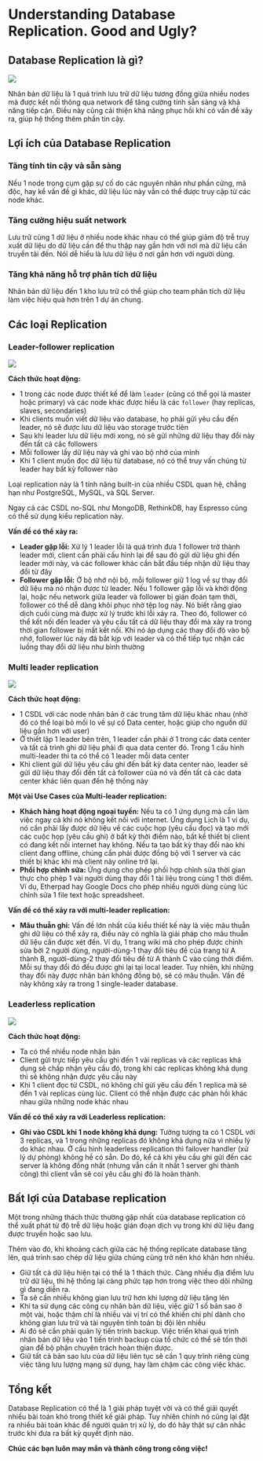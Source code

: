 # Understanding Database Replication. Good and Ugly?

## Database Replication là gì?

![](./images/mariadb_1.webp)

Nhân bản dữ liệu là 1 quá trình lưu trữ dữ liệu tương đồng giữa nhiều nodes mà được kết nối thông qua network để tăng cường tính sẵn sàng và khả năng tiếp cận. Điều này cũng cải thiện khả năng phục hồi khi có vấn đề xảy ra, giúp hệ thống thêm phần tin cậy.

## Lợi ích của Database Replication

### Tăng tính tin cậy và sẵn sàng

Nếu 1 node trong cụm gặp sự cố do các nguyên nhân như phần cứng, mã độc, hay kể vấn đề gì khác, dữ liệu lúc này vẫn có thể được truy cập từ các node khác.

### Tăng cường hiệu suất network

Lưu trữ cùng 1 dữ liệu ở nhiều node khác nhau có thể giúp giảm độ trễ truy xuất dữ liệu do dữ liệu cần để thu thập nay gần hơn với nơi mà dữ liệu cần truyền tải đến. Nói dễ hiểu là lưu dữ liệu ở nơi gần hơn với người dùng.

### Tăng khả năng hỗ trợ phân tích dữ liệu

Nhân bản dữ liệu đến 1 kho lưu trữ có thể giúp cho team phân tích dữ liệu làm việc hiệu quả hơn trên 1 dự án chung.

## Các loại Replication

### Leader-follower replication

![](./images/mariadb_2.webp)

**Cách thức hoạt động:**

- 1 trong các node được thiết kế để làm ```leader``` (cũng có thể gọi là master hoặc primary) và các node khác được hiểu là các ```follower``` (hay replicas, slaves, secondaries)
- Khi clients muốn viết dữ liệu vào database, họ phải gửi yêu cầu đến leader, nó sẽ được lưu dữ liệu vào storage trước tiên
- Sau khi leader lưu dữ liệu mới xong, nó sẽ gửi những dữ liệu thay đổi này đến tất cả các followers
- Mỗi follower lấy dữ liệu này và ghi vào bộ nhớ của mình
- Khi 1 client muốn đọc dữ liệu từ database, nó có thể truy vấn chúng từ leader hay bất kỳ follower nào

Loại replication này là 1 tính năng built-in của nhiều CSDL quan hệ, chẳng hạn như PostgreSQL, MySQL, và SQL Server.

Ngay cả các CSDL no-SQL như MongoDB, RethinkDB, hay Espresso cũng có thể sử dụng kiểu replication này.

**Vấn đề có thể xảy ra:**

- **Leader gặp lỗi:** Xử lý 1 leader lỗi là quá trình đưa 1 follower trở thành leader mới, client cần phải cấu hình lại để sau đó gửi dữ liệu ghi đến leader mới này, và các follower khác cần bắt đầu tiếp nhận dữ liệu thay đổi từ đây
- **Follower gặp lỗi:** Ở bộ nhớ nội bộ, mỗi follower giữ 1 log về sự thay đổi dữ liệu mà nó nhận được từ leader. Nếu 1 follower gặp lỗi và khởi động lại, hoặc nếu network giữa leader và follower bị gián đoán tạm thời, follower có thể dễ dàng khôi phục nhờ tệp log này. Nó biết rằng giao dịch cuối cùng mà được xử lý trước khi lỗi xảy ra. Theo đó, follower có thể kết nối đến leader và yêu cầu tất cả dữ liệu thay đổi mà xảy ra trong thời gian follower bị mất kết nối. Khi nó áp dụng các thay đổi đó vào bộ nhớ, follower lúc này đã bắt kịp với leader và có thể tiếp tục nhận các luồng thay đổi dữ liệu như bình thường

### Multi leader replication

![](./images/mariadb_3.webp)

**Cách thức hoạt động:**

- 1 CSDL với các node nhân bản ở các trung tâm dữ liệu khác nhau (nhờ đó có thể loại bỏ mối lo về sự cố Data center, hoặc giúp cho nguồn dữ liệu gần hơn với user)
- Ở thiết lập 1 leader bên trên, 1 leader cần phải ở 1 trong các data center và tất cả trình ghi dữ liệu phải đi qua data center đó. Trong 1 cấu hình multi-leader thì ta có thể có 1 leader mỗi data center
- Khi client gửi dữ liệu yêu cầu ghi đến bất kỳ data center nào, leader sẽ gửi dữ liệu thay đổi đến tất cả follower của nó và đến tất cả các data center khác liên quan đến hệ thống này

**Một vài Use Cases của Multi-leader replication:**

- **Khách hàng hoạt động ngoại tuyến:** Nếu ta có 1 ứng dụng mà cần làm việc ngay cả khi nó không kết nối với internet. Ứng dụng Lịch là 1 ví dụ, nó cần phải lấy được dữ liệu về các cuộc họp (yêu cầu đọc) và tạo mới các cuộc họp (yêu cầu ghi) ở bất kỳ thời điểm nào, bất kể thiết bị client có đang kết nối internet hay không. Nếu ta tạo bất kỳ thay đổi nào khi client đang offline, chúng cần phải được đồng bộ với 1 server và các thiết bị khác khi mà client này online trở lại.
- **Phối hợp chỉnh sửa:** Ứng dụng cho phép phối hợp chỉnh sửa thời gian thực cho phép 1 vài người dùng thay đổi 1 tài liệu trong cùng 1 thời điểm. Ví dụ, Etherpad hay Google Docs cho phép nhiều người dùng cùng lúc chỉnh sửa 1 file text hoặc spreadsheet.

**Vấn đề có thể xảy ra với multi-leader replication:**

- **Mâu thuẫn ghi:** Vấn đề lớn nhất của kiểu thiết kế này là việc mâu thuẫn ghi dữ liệu có thể xảy ra, điều này có nghĩa là giải pháp cho mâu thuẫn dữ liệu cần được xét đến. Ví dụ, 1 trang wiki mà cho phép được chỉnh sửa bởi 2 người dùng, người-dùng-1 thay đổi tiêu đề của trang từ A thành B, người-dùng-2 thay đổi tiêu đề từ A thành C vào cùng thời điểm. Mỗi sự thay đổi đó đều được ghi lại tại local leader. Tuy nhiên, khi những thay đổi này được nhân bản không đồng bộ, sẽ có mâu thuẫn. Vấn đề này không xảy ra trong 1 single-leader database.

### Leaderless replication

![](./images/mariadb_4.webp)

**Cách thức hoạt động:**

- Ta có thể nhiều node nhân bản
- Client gửi trực tiếp yêu cầu ghi đến 1 vài replicas và các replicas khả dụng sẽ chấp nhận yêu cầu đó, trong khi các replicas không khả dụng thì sẽ không nhận được yêu cầu này
- Khi 1 client đọc từ CSDL, nó không chỉ gửi yêu cầu đến 1 replica mà sẽ đến 1 vài replicas cùng lúc. Client có thể nhận được các phản hồi khác nhau giữa những node khác nhau

**Vấn đề có thể xảy ra với Leaderless replication:**

- **Ghi vào CSDL khi 1 node không khả dụng:** Tưởng tượng ta có 1 CSDL với 3 replicas, và 1 trong những replicas đó không khả dụng nữa vì nhiều lý do khác nhau. Ở cấu hình leaderless replication thì failover handler (xử lý dự phòng) không hề có sẵn. Do đó, kể cả khi yêu cầu ghi gửi đến các server là không đồng nhất (nhưng vẫn cần ít nhất 1 server ghi thành công) thì client vẫn sẽ coi yêu cầu ghi đó là hoàn thành.

## Bất lợi của Database replication

Một trong những thách thức thường gặp nhất của database replication có thể xuất phát từ độ trễ dữ liệu hoặc gián đoạn dịch vụ trong khi dữ liệu đang được truyền hoặc sao lưu.

Thêm vào đó, khi khoảng cách giữa các hệ thống replicate database tăng lên, quá trình sao chép dữ liệu giữa chúng cũng trở nên khó khăn hơn nhiều.

- Giữ tất cả dữ liệu hiện tại có thể là 1 thách thức. Càng nhiều địa điểm lưu trữ dữ liệu, thì hệ thống lại càng phức tạp hơn trong việc theo dõi những gì đang diễn ra.
- Ta sẽ cần nhiều không gian lưu trữ hơn khi lượng dữ liệu tăng lên
- Khi ta sử dụng các công cụ nhân bản dữ liệu, việc giữ 1 số bản sao ở một vài, hoặc thậm chí là nhiều vài vị trí có thể khiến chi phí dành cho không gian lưu trữ và tài nguyên tính toán bị đội lên nhiều
- Ai đó sẽ cần phải quản lý tiến trình backup. Việc triển khai quá trình nhân bản dữ liệu vào 1 tiến trình backup của tổ chức có thể sẽ tốn thời gian để bộ phận chuyên trách hoàn thiện được.
- Giữ tất cả bản sao lưu của dữ liệu liên tục sẽ cần 1 quy trình riêng cùng việc tăng lưu lượng mạng sử dụng, hay làm chậm các công việc khác.

## Tổng kết

Database Replication có thể là 1 giải pháp tuyệt vời và có thể giải quyết nhiều bài toán khó trong thiết kế giải pháp. Tuy nhiên chính nó cũng lại đặt ra nhiều bài toán khác để người quản trị xử lý, do đó hãy thật sự cân nhắc trước khi đưa ra bất kỳ quyết định nào.

**Chúc các bạn luôn may mắn và thành công trong công việc!**